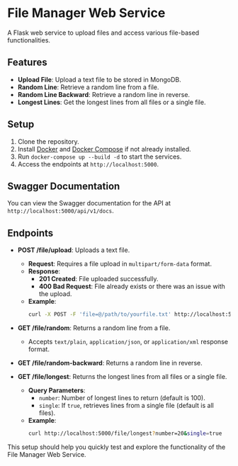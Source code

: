 # File Manager Web Service

A Flask web service to upload files and access various file-based functionalities.

## Features
- **Upload File**: Upload a text file to be stored in MongoDB.
- **Random Line**: Retrieve a random line from a file.
- **Random Line Backward**: Retrieve a random line in reverse.
- **Longest Lines**: Get the longest lines from all files or a single file.

## Setup

1. Clone the repository.
2. Install [Docker](https://docs.docker.com/get-docker/) and [Docker Compose](https://docs.docker.com/compose/install/) if not already installed.
3. Run `docker-compose up --build -d` to start the services.
4. Access the endpoints at `http://localhost:5000`.

## Swagger Documentation

You can view the Swagger documentation for the API at `http://localhost:5000/api/v1/docs`.

## Endpoints

- **POST /file/upload**: Uploads a text file.
  - **Request**: Requires a file upload in `multipart/form-data` format.
  - **Response**:
    - **201 Created**: File uploaded successfully.
    - **400 Bad Request**: File already exists or there was an issue with the upload.
  - **Example**:
    ```bash
    curl -X POST -F 'file=@/path/to/yourfile.txt' http://localhost:5000/file/upload
    ```

- **GET /file/random**: Returns a random line from a file.
  - Accepts `text/plain`, `application/json`, or `application/xml` response format.
  
- **GET /file/random-backward**: Returns a random line in reverse.

- **GET /file/longest**: Returns the longest lines from all files or a single file.
  - **Query Parameters**:
    - `number`: Number of longest lines to return (default is 100).
    - `single`: If `true`, retrieves lines from a single file (default is all files).
  - **Example**:
    ```bash
    curl http://localhost:5000/file/longest?number=20&single=true
    ```

This setup should help you quickly test and explore the functionality of the File Manager Web Service.
